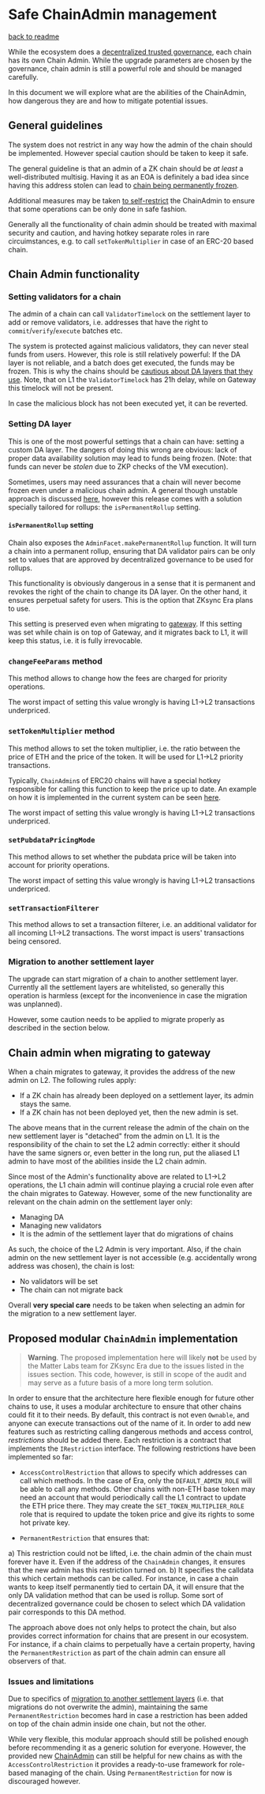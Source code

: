 # Safe ChainAdmin management

[back to readme](../README.md)

While the ecosystem does a [decentralized trusted governance](https://blog.zknation.io/introducing-zk-nation/), each chain has its own Chain Admin. While the upgrade parameters are chosen by the governance, chain admin is still a powerful role and should be managed carefully.

In this document we will explore what are the abilities of the ChainAdmin, how dangerous they are and how to mitigate potential issues.

## General guidelines

The system does not restrict in any way how the admin of the chain should be implemented. However special caution should be taken to keep it safe.

The general guideline is that an admin of a ZK chain should be _at least_ a well-distributed multisig. Having it as an EOA is definitely a bad idea since having this address stolen can lead to [chain being permanently frozen](#setting-da-layer).

Additional measures may be taken [to self-restrict](#proposed-modular-chainadmin-implementation) the ChainAdmin to ensure that some operations can be only done in safe fashion.

Generally all the functionality of chain admin should be treated with maximal security and caution, and having hotkey separate roles in rare circuimstances, e.g. to call `setTokenMultiplier` in case of an ERC-20 based chain.

## Chain Admin functionality

### Setting validators for a chain

The admin of a chain can call `ValidatorTimelock` on the settlement layer to add or remove validators, i.e. addresses that have the right to `commit`/`verify`/`execute` batches etc.

The system is protected against malicious validators, they can never steal funds from users. However, this role is still relatively powerful: If the DA layer is not reliable, and a batch does get executed, the funds may be frozen. This is why the chains should be [cautious about DA layers that they use](#setting-da-layer). Note, that on L1 the `ValidatorTimelock` has 21h delay, while on Gateway this timelock will not be present.

In case the malicious block has not been executed yet, it can be reverted.

### Setting DA layer

This is one of the most powerful settings that a chain can have: setting a custom DA layer. The dangers of doing this wrong are obvious: lack of proper data availability solution may lead to funds being frozen. (Note: that funds can never be _stolen_ due to ZKP checks of the VM execution).

Sometimes, users may need assurances that a chain will never become frozen even under a malicious chain admin. A general though unstable approach is discussed [here](#proposed-modular-chainadmin-implementation), however this release comes with a solution specially tailored for rollups: the `isPermanentRollup` setting.

#### `isPermanentRollup` setting

Chain also exposes the `AdminFacet.makePermanentRollup` function. It will turn a chain into a permanent rollup, ensuring that DA validator pairs can be only set to values that are approved by decentralized governance to be used for rollups.

This functionality is obviously dangerous in a sense that it is permanent and revokes the right of the chain to change its DA layer. On the other hand, it ensures perpetual safety for users. This is the option that ZKsync Era plans to use.

This setting is preserved even when migrating to [gateway](../gateway/overview.md). If this setting was set while chain is on top of Gateway, and it migrates back to L1, it will keep this status, i.e. it is fully irrevocable.

### `changeFeeParams` method

This method allows to change how the fees are charged for priority operations.

The worst impact of setting this value wrongly is having L1->L2 transactions underpriced.

### `setTokenMultiplier` method

This method allows to set the token multiplier, i.e. the ratio between the price of ETH and the price of the token. It will be used for L1->L2 priority transactions.

Typically, `ChainAdmin`s of ERC20 chains will have a special hotkey responsible for calling this function to keep the price up to date. An example on how it is implemented in the current system can be seen [here](https://github.com/matter-labs/era-contracts/blob/aafee035db892689df3f7afe4b89fd6467a39313/l1-contracts/contracts/governance/ChainAdmin.sol#L23).

The worst impact of setting this value wrongly is having L1->L2 transactions underpriced.

### `setPubdataPricingMode`

This method allows to set whether the pubdata price will be taken into account for priority operations.

The worst impact of setting this value wrongly is having L1->L2 transactions underpriced.

### `setTransactionFilterer`

This method allows to set a transaction filterer, i.e. an additional validator for all incoming L1->L2 transactions. The worst impact is users' transactions being censored.

### Migration to another settlement layer

The upgrade can start migration of a chain to another settlement layer. Currently all the settlement layers are whitelisted, so generally this operation is harmless (except for the inconvenience in case the migration was unplanned).

However, some caution needs to be applied to migrate properly as described in the section below.

## Chain admin when migrating to gateway

When a chain migrates to gateway, it provides the address of the new admin on L2. The following rules apply:

- If a ZK chain has already been deployed on a settlement layer, its admin stays the same.
- If a ZK chain has not been deployed yet, then the new admin is set.

The above means that in the current release the admin of the chain on the new settlement layer is "detached" from the admin on L1. It is the responsibility of the chain to set the L2 admin correctly: either it should have the same signers or, even better in the long run, put the aliased L1 admin to have most of the abilities inside the L2 chain admin.

Since most of the Admin's functionality above are related to L1->L2 operations, the L1 chain admin will continue playing a crucial role even after the chain migrates to Gateway. However, some of the new functionality are relevant on the chain admin on the settlement layer only:

- Managing DA
- Managing new validators
- It is the admin of the settlement layer that do migrations of chains

As such, the choice of the L2 Admin is very important. Also, if the chain admin on the new settlement layer is not accessible (e.g. accidentally wrong address was chosen), the chain is lost:

- No validators will be set
- The chain can not migrate back

Overall **very special care** needs to be taken when selecting an admin for the migration to a new settlement layer.

## Proposed modular `ChainAdmin` implementation

> **Warning**. The proposed implementation here will likely **not** be used by the Matter Labs team for ZKsync Era due to the issues listed in the issues section. This code, however, is still in scope of the audit and may serve as a future basis of a more long term solution.

In order to ensure that the architecture here flexible enough for future other chains to use, it uses a modular architecture to ensure that other chains could fit it to their needs. By default, this contract is not even `Ownable`, and anyone can execute transactions out of the name of it. In order to add new features such as restricting calling dangerous methods and access control, _restrictions_ should be added there. Each restriction is a contract that implements the `IRestriction` interface. The following restrictions have been implemented so far:

- `AccessControlRestriction` that allows to specify which addresses can call which methods. In the case of Era, only the `DEFAULT_ADMIN_ROLE` will be able to call any methods. Other chains with non-ETH base token may need an account that would periodically call the L1 contract to update the ETH price there. They may create the `SET_TOKEN_MULTIPLIER_ROLE` role that is required to update the token price and give its rights to some hot private key.

- `PermanentRestriction` that ensures that:

a) This restriction could not be lifted, i.e. the chain admin of the chain must forever have it. Even if the address of the `ChainAdmin` changes, it ensures that the new admin has this restriction turned on.
b) It specifies the calldata this which certain methods can be called. For instance, in case a chain wants to keep itself permanently tied to certain DA, it will ensure that the only DA validation method that can be used is rollup. Some sort of decentralized governance could be chosen to select which DA validation pair corresponds to this DA method.

The approach above does not only helps to protect the chain, but also provides correct information for chains that are present in our ecosystem. For instance, if a chain claims to perpetually have a certain property, having the `PermanentRestriction` as part of the chain admin can ensure all observers of that.

### Issues and limitations

Due to specifics of [migration to another settlement layers](#migration-to-another-settlement-layer) (i.e. that migrations do not overwrite the admin), maintaining the same `PermanentRestriction` becomes hard in case a restriction has been added on top of the chain admin inside one chain, but not the other.

While very flexible, this modular approach should still be polished enough before recommending it as a generic solution for everyone. However, the provided new [ChainAdmin](../../../../../contracts/l1-contracts/contracts/governance/ChainAdmin.sol) can still be helpful for new chains as with the `AccessControlRestriction` it provides a ready-to-use framework for role-based managing of the chain. Using `PermanentRestriction` for now is discouraged however.
